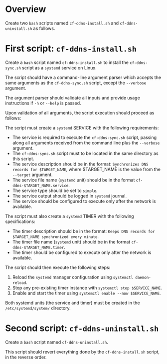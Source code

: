 # Overview

Create two `bash` scripts named `cf-ddns-install.sh` and `cf-ddns-uninstall.sh` as follows.



# First script: `cf-ddns-install.sh`

Create a `bash` script named `cf-ddns-install.sh` to install the `cf-ddns-sync.sh` script as a `systemd` service on Linux.

The script should have a command-line argument parser which accepts the same arguments as the `cf-ddns-sync.sh` script, except the `--verbose` argument.

The argument parser should validate all inputs and provide usage instructions if `-h` or `--help` is passed.

Upon validation of all arguments, the script execution should proceed as follows:

The script must create a `systemd` SERVICE with the following requirements:
  - The service is required to execute the `cf-ddns-sync.sh` script, passing along all arguments received from the command line plus the `--verbose` argument.
  - The `cf-ddns-sync.sh` script must to be located in the same directory as this script.
  - The service description should be in the format: `Synchronizes DNS records for $TARGET_NAME`, where $TARGET_NAME is the value from the `--target` argument.
  - The service file name (`systemd` unit) should be in the format `cf-ddns-$TARGET_NAME.service`.
  - The service type should be set to `simple`.
  - The service output should be logged in `systemd` journal.
  - The service should be configured to execute only after the network is available.

The script must also create a `systemd` TIMER with the following specifications:
  - The timer description should be in the format: `Keeps DNS records for $TARGET_NAME synchronized every minute`.
  - The timer file name (`systemd` unit) should be in the format `cf-ddns-$TARGET_NAME.timer`.
  - The timer should be configured to execute only after the network is available.

The script should then execute the following steps:
  1. Reload the `systemd` manager configuration using `systemctl daemon-reload`.
  2. Stop any pre-existing timer instance with `systemctl stop $SERVICE_NAME`.
  3. Enable and start the timer using `systemctl enable --now $SERVICE_NAME`.

Both systemd units (the service and timer) must be created in the `/etc/systemd/system/` directory.



# Second script: `cf-ddns-uninstall.sh`

Create a `bash` script named `cf-ddns-uninstall.sh`.

This script should revert everything done by the `cf-ddns-install.sh` script, in the reverse order.
